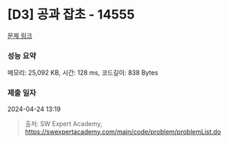 # [D3] 공과 잡초 - 14555 

[문제 링크](https://swexpertacademy.com/main/code/problem/problemDetail.do?contestProbId=AYGtoa3qARcDFARC) 

### 성능 요약

메모리: 25,092 KB, 시간: 128 ms, 코드길이: 838 Bytes

### 제출 일자

2024-04-24 13:19



> 출처: SW Expert Academy, https://swexpertacademy.com/main/code/problem/problemList.do